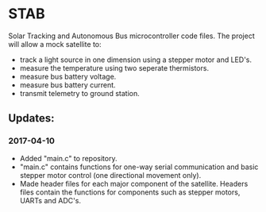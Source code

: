 # STAB
Solar Tracking and Autonomous Bus microcontroller code files. The project will allow a mock satellite to:

- track a light source in one dimension using a stepper motor and LED's.
- measure the temperature using two seperate thermistors.
- measure bus battery voltage.
- measure bus battery current.
- transmit telemetry to ground station.

## Updates:

### 2017-04-10

- Added "main.c" to repository.
- "main.c" contains functions for one-way serial communication and basic stepper motor control (one directional movement only).
- Made header files for each major component of the satellite. Headers files contain the functions for components such as stepper motors, UARTs and ADC's.
